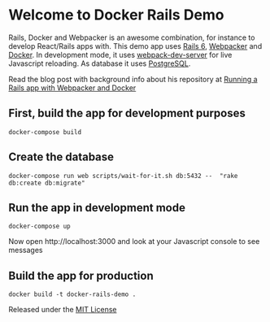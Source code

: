# Welcome to Docker Rails Demo
Rails, Docker and Webpacker is an awesome combination, for instance to develop React/Rails apps with.
This demo app uses [Rails 6](https://rubyonrails.org/), [Webpacker](https://github.com/rails/webpacker) and [Docker](https://www.docker.com/). In development mode, it uses [webpack-dev-server](https://github.com/webpack/webpack-dev-server) for live Javascript reloading. As database it uses [PostgreSQL](https://www.postgresql.org/).

Read the blog post with background info about his repository at [Running a Rails app with Webpacker and Docker](https://medium.com/@dirkdk/running-a-rails-app-with-webpacker-and-docker-8d29153d3446)

## First, build the app for development purposes
`docker-compose build`

## Create the database
`docker-compose run web scripts/wait-for-it.sh db:5432 --  "rake db:create db:migrate"`

## Run the app in development mode
`docker-compose up`

Now open http://localhost:3000 and look at your Javascript console to see messages

## Build the app for production
`docker build -t docker-rails-demo .`

Released under the  [MIT License](https://opensource.org/licenses/MIT)
